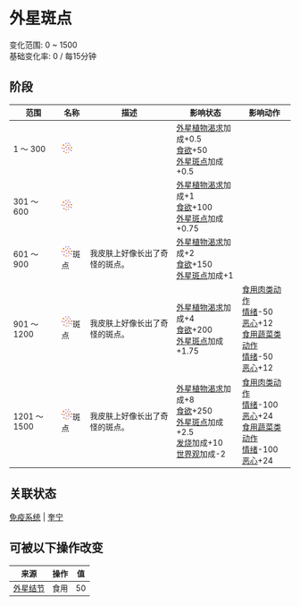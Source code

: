 # 外星斑点  
变化范围: 0 ~ 1500  
基础变化率: 0 / 每15分钟  
## 阶段  
范围  |  名称  |  描述  |  影响状态  |  影响动作  
----  |  ----  |  ----  |  ----  |  ----  
1 ～ 300  |  <img decoding="async" src="Sprite/AlienSpots.png" href="a.md" style="max-width:20px;max-height:20px;">  |    |  [外星植物渴求](AlienCravings.md)加成+0.5<br>[食欲](Appetite.md)+50<br>[外星斑点](AlienSpots.md)加成+0.5  |    
301 ～ 600  |  <img decoding="async" src="Sprite/AlienSpots.png" href="a.md" style="max-width:20px;max-height:20px;">  |    |  [外星植物渴求](AlienCravings.md)加成+1<br>[食欲](Appetite.md)+100<br>[外星斑点](AlienSpots.md)加成+0.75  |    
601 ～ 900  |  <img decoding="async" src="Sprite/AlienSpots.png" href="a.md" style="max-width:20px;max-height:20px;">斑点  |  我皮肤上好像长出了奇怪的斑点。  |  [外星植物渴求](AlienCravings.md)加成+2<br>[食欲](Appetite.md)+150<br>[外星斑点](AlienSpots.md)加成+1  |    
901 ～ 1200  |  <img decoding="async" src="Sprite/AlienSpots.png" href="a.md" style="max-width:20px;max-height:20px;">斑点  |  我皮肤上好像长出了奇怪的斑点。  |  [外星植物渴求](AlienCravings.md)加成+4<br>[食欲](Appetite.md)+200<br>[外星斑点](AlienSpots.md)加成+1.75  |  [食用肉类动作](CarnivorousAction.md)<br>[情绪](Morale.md)-50<br>[恶心](Nausea.md)+12<br>[食用蔬菜类动作](VegetarianAction.md)<br>[情绪](Morale.md)-50<br>[恶心](Nausea.md)+12  
1201 ～ 1500  |  <img decoding="async" src="Sprite/AlienSpots.png" href="a.md" style="max-width:20px;max-height:20px;">斑点  |  我皮肤上好像长出了奇怪的斑点。  |  [外星植物渴求](AlienCravings.md)加成+8<br>[食欲](Appetite.md)+250<br>[外星斑点](AlienSpots.md)加成+2.5<br>[发烧](Fever.md)加成+10<br>[世界观](Structure.md)加成-2  |  [食用肉类动作](CarnivorousAction.md)<br>[情绪](Morale.md)-100<br>[恶心](Nausea.md)+24<br>[食用蔬菜类动作](VegetarianAction.md)<br>[情绪](Morale.md)-100<br>[恶心](Nausea.md)+24  
## 关联状态  
[免疫系统](ImmuneSystem.md)  |  [奎宁](Quinine.md)  
## 可被以下操作改变  
来源  |  操作  |  值  
----  |  ----  |  ----  
[外星结节](AlienNodule.md)  |  食用  |  50  
